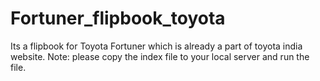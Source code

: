 # Fortuner_flipbook_toyota
Its a flipbook for Toyota Fortuner which is already a part of toyota india website.
Note: please copy the index file to your local server and run the file.
